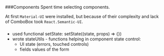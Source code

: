 ###Components
  Spent time selecting components.

  At first `Material-UI` were installed, but because of their complexity and lack of ComboBox took `React.Semantic-UI`.

###
- used functional setState: setState((state, props) => {})
- wrote stateUtils - functions helping in component state control:
  - UI state (errors, touched controls)
  - fields values of the form